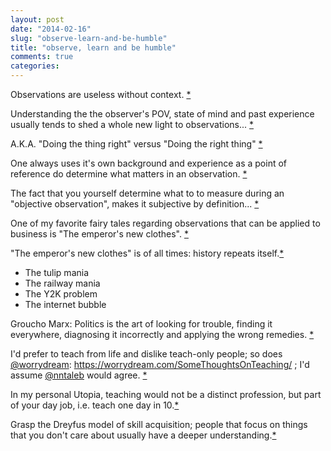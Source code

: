```yaml
---
layout: post
date: "2014-02-16"
slug: "observe-learn-and-be-humble"
title: "observe, learn and be humble"
comments: true
categories: 
---
```

Observations are useless without context.
<a href="https://twitter.com/ToJans/statuses/435046408169598976">*</a>

Understanding the the observer&#39;s POV, state of mind and past experience usually tends to shed a whole new light to observations...
<a href="https://twitter.com/ToJans/statuses/435047126897156096">*</a>

A.K.A. &#10;&quot;Doing the thing right&quot;&#10;versus&#10;&quot;Doing the right thing&quot;
<a href="https://twitter.com/ToJans/statuses/435048640629862400">*</a>

One always uses it&#39;s own background and experience as a point of reference do determine what matters in an observation.
<a href="https://twitter.com/ToJans/statuses/435047798329704450">*</a>

The fact that you yourself determine what to to measure during an &quot;objective observation&quot;, makes it subjective by definition...
<a href="https://twitter.com/ToJans/statuses/435048999230242816">*</a>

One of my favorite fairy tales regarding observations that can be applied to business is &quot;The emperor&#39;s new clothes&quot;.
<a href="https://twitter.com/ToJans/statuses/435049440622043136">*</a>

&quot;The emperor&#39;s new clothes&quot; is of all times:&#10; history repeats itself.<a href="https://twitter.com/ToJans/statuses/435050074175848449">*</a>

  - The tulip mania&#10;
  - The railway mania&#10;
  - The Y2K problem&#10;
  - The internet bubble&#10; 
  
Groucho Marx:&#10;Politics is the art of looking for trouble, finding it everywhere, diagnosing it incorrectly and applying the wrong remedies.
<a href="https://twitter.com/ToJans/statuses/435051289097953280">*</a>

I&#39;d prefer to teach from life and dislike teach-only people; so does <a href="https://twitter.com/worrydream">@worrydream</a>: <a href="https://worrydream.com/SomeThoughtsOnTeaching/">https://worrydream.com/SomeThoughtsOnTeaching/</a>&#10;; I&#39;d assume <a href="https://twitter.com/nntaleb">@nntaleb</a> would agree.
<a href="https://twitter.com/ToJans/statuses/435052311539249152">*</a>

In my personal Utopia, teaching would not be a distinct profession, but part of your day job, i.e. teach one day in 10.<a href="https://twitter.com/ToJans/statuses/435054541021519874">*</a>

Grasp the Dreyfus model of skill acquisition; people that focus on things that you don&#39;t care about usually have a deeper understanding.<a href="https://twitter.com/ToJans/statuses/435056828158717953">*</a>
